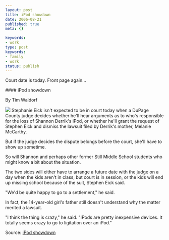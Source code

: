 ```yaml
---
layout: post
title: iPod showdown
date: 2006-08-21
published: true
meta: {}

keywords:
- work
type: post
keywords:
- family
- work
status: publish
---
```



Court date is today. Front page again...

 <!-- blockquote  --> #### iPod showdown



By Tim Waldorf



[![](http://www.andyeick.com/_blogMedia/iPodshowdown_A7BA/steph2_thumb3.jpg)](http://www.andyeick.com/_blogMedia/iPodshowdown_A7BA/steph27.jpg) Stephanie Eick isn't expected to be in court today when a DuPage County judge decides whether he'll hear arguments as to who's responsible for the loss of Shannon Derrik's iPod, or whether he'll grant the request of Stephen Eick and dismiss the lawsuit filed by Derrik's mother, Melanie McCarthy.



But if the judge decides the dispute belongs before the court, she'll have to show up sometime.



So will Shannon and perhaps other former Still Middle School students who might know a bit about the situation.



The two sides will either have to arrange a future date with the judge on a day when the kids aren't in class, but court is in session, or the kids will end up missing school because of the suit, Stephen Eick said.



"We'd be quite happy to go to a settlement," he said.



In fact, the 14-year-old girl's father still doesn't understand why the matter merited a lawsuit.



"I think the thing is crazy," he said. "IPods are pretty inexpensive devices. It totally seems crazy to go to ligitation over an iPod."

<!-- endblockquote  -->

Source: [iPod showdown](http://www.suburbanchicagonews.com/sunpub/naper/top/6_1_NA21_IPOD_S10821.htm)

